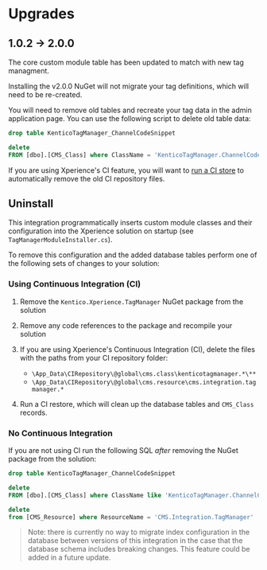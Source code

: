 # Upgrades

## 1.0.2 -> 2.0.0

The core custom module table has been updated to match with new tag managment.

Installing the v2.0.0 NuGet will not migrate your tag definitions, which will need to be re-created.

You will need to remove old tables and recreate your tag data in the admin application page. You can use the following script to delete old table data:

```sql
drop table KenticoTagManager_ChannelCodeSnippet

delete
FROM [dbo].[CMS_Class] where ClassName = 'KenticoTagManager.ChannelCodeSnippet'
```

If you are using Xperience's CI feature, you will want to [run a CI store](https://docs.xperience.io/xp/developers-and-admins/ci-cd/continuous-integration#ContinuousIntegration-Storeobjectdatatotherepository) to automatically remove the old CI repository files.

## Uninstall

This integration programmatically inserts custom module classes and their configuration into the Xperience solution on startup (see `TagManagerModuleInstaller.cs`).

To remove this configuration and the added database tables perform one of the following sets of changes to your solution:

### Using Continuous Integration (CI)

1. Remove the `Kentico.Xperience.TagManager` NuGet package from the solution
1. Remove any code references to the package and recompile your solution
1. If you are using Xperience's Continuous Integration (CI), delete the files with the paths from your CI repository folder:

   - `\App_Data\CIRepository\@global\cms.class\kenticotagmanager.*\**`
   - `\App_Data\CIRepository\@global\cms.resource\cms.integration.tagmanager.*`

1. Run a CI restore, which will clean up the database tables and `CMS_Class` records.

### No Continuous Integration

If you are not using CI run the following SQL _after_ removing the NuGet package from the solution:

```sql
drop table KenticoTagManager_ChannelCodeSnippet

delete
FROM [dbo].[CMS_Class] where ClassName like 'KenticoTagManager.ChannelCodeSnippetItem'

delete
from [CMS_Resource] where ResourceName = 'CMS.Integration.TagManager'
```

> Note: there is currently no way to migrate index configuration in the database between versions of this integration in the case that the database schema includes breaking changes. This feature could be added in a future update.
